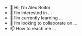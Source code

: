 - 👋 Hi, I’m Alex Boitor
- 👀 I’m interested in ...
- 🌱 I’m currently learning ...
- 💞️ I’m looking to collaborate on ...
- 📫 How to reach me ...

<!---
relexix/relexix is a ✨ special ✨ repository because its `README.md` (this file) appears on your GitHub profile.
You can click the Preview link to take a look at your changes.
--->

